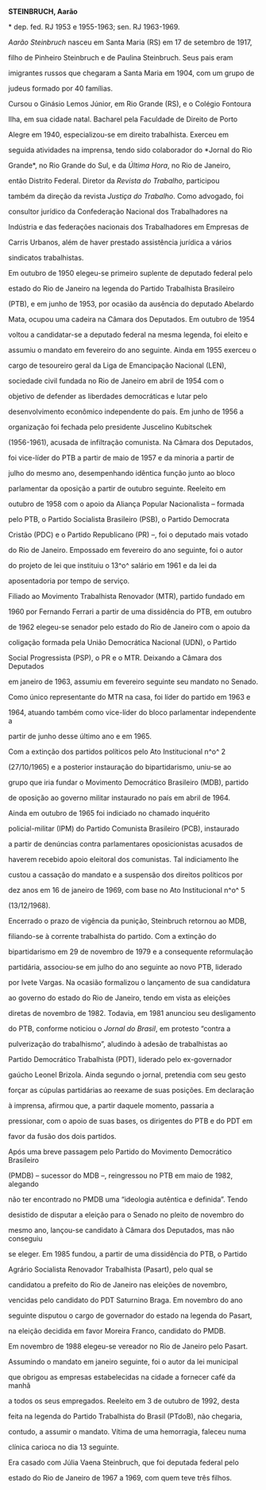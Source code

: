 **STEINBRUCH, Aarão**



\* dep. fed. RJ 1953 e 1955-1963; sen. RJ 1963-1969.



*Aarão Steinbruch* nasceu em Santa Maria (RS) em 17 de setembro de 1917,

filho de Pinheiro Steinbruch e de Paulina Steinbruch. Seus pais eram

imigrantes russos que chegaram a Santa Maria em 1904, com um grupo de

judeus formado por 40 famílias.



Cursou o Ginásio Lemos Júnior, em Rio Grande (RS), e o Colégio Fontoura

Ilha, em sua cidade natal. Bacharel pela Faculdade de Direito de Porto

Alegre em 1940, especializou-se em direito trabalhista. Exerceu em

seguida atividades na imprensa, tendo sido colaborador do *Jornal do Rio

Grande*, no Rio Grande do Sul, e da *Última Hora*, no Rio de Janeiro,

então Distrito Federal. Diretor da *Revista do Trabalho*, participou

também da direção da revista *Justiça do Trabalho*. Como advogado, foi

consultor jurídico da Confederação Nacional dos Trabalhadores na

Indústria e das federações nacionais dos Trabalhadores em Empresas de

Carris Urbanos, além de haver prestado assistência jurídica a vários

sindicatos trabalhistas.



Em outubro de 1950 elegeu-se primeiro suplente de deputado federal pelo

estado do Rio de Janeiro na legenda do Partido Trabalhista Brasileiro

(PTB), e em junho de 1953, por ocasião da ausência do deputado Abelardo

Mata, ocupou uma cadeira na Câmara dos Deputados. Em outubro de 1954

voltou a candidatar-se a deputado federal na mesma legenda, foi eleito e

assumiu o mandato em fevereiro do ano seguinte. Ainda em 1955 exerceu o

cargo de tesoureiro geral da Liga de Emancipação Nacional (LEN),

sociedade civil fundada no Rio de Janeiro em abril de 1954 com o

objetivo de defender as liberdades democráticas e lutar pelo

desenvolvimento econômico independente do país. Em junho de 1956 a

organização foi fechada pelo presidente Juscelino Kubitschek

(1956-1961), acusada de infiltração comunista. Na Câmara dos Deputados,

foi vice-líder do PTB a partir de maio de 1957 e da minoria a partir de

julho do mesmo ano, desempenhando idêntica função junto ao bloco

parlamentar da oposição a partir de outubro seguinte. Reeleito em

outubro de 1958 com o apoio da Aliança Popular Nacionalista – formada

pelo PTB, o Partido Socialista Brasileiro (PSB), o Partido Democrata

Cristão (PDC) e o Partido Republicano (PR) –, foi o deputado mais votado

do Rio de Janeiro. Empossado em fevereiro do ano seguinte, foi o autor

do projeto de lei que instituiu o 13^o^ salário em 1961 e da lei da

aposentadoria por tempo de serviço.



Filiado ao Movimento Trabalhista Renovador (MTR), partido fundado em

1960 por Fernando Ferrari a partir de uma dissidência do PTB, em outubro

de 1962 elegeu-se senador pelo estado do Rio de Janeiro com o apoio da

coligação formada pela União Democrática Nacional (UDN), o Partido

Social Progressista (PSP), o PR e o MTR. Deixando a Câmara dos Deputados

em janeiro de 1963, assumiu em fevereiro seguinte seu mandato no Senado.

Como único representante do MTR na casa, foi líder do partido em 1963 e

1964, atuando também como vice-líder do bloco parlamentar independente a

partir de junho desse último ano e em 1965.



Com a extinção dos partidos políticos pelo Ato Institucional n^o^ 2

(27/10/1965) e a posterior instauração do bipartidarismo, uniu-se ao

grupo que iria fundar o Movimento Democrático Brasileiro (MDB), partido

de oposição ao governo militar instaurado no país em abril de 1964.

Ainda em outubro de 1965 foi indiciado no chamado inquérito

policial-militar (IPM) do Partido Comunista Brasileiro (PCB), instaurado

a partir de denúncias contra parlamentares oposicionistas acusados de

haverem recebido apoio eleitoral dos comunistas. Tal indiciamento lhe

custou a cassação do mandato e a suspensão dos direitos políticos por

dez anos em 16 de janeiro de 1969, com base no Ato Institucional n^o^ 5

(13/12/1968).



Encerrado o prazo de vigência da punição, Steinbruch retornou ao MDB,

filiando-se à corrente trabalhista do partido. Com a extinção do

bipartidarismo em 29 de novembro de 1979 e a consequente reformulação

partidária, associou-se em julho do ano seguinte ao novo PTB, liderado

por Ivete Vargas. Na ocasião formalizou o lançamento de sua candidatura

ao governo do estado do Rio de Janeiro, tendo em vista as eleições

diretas de novembro de 1982. Todavia, em 1981 anunciou seu desligamento

do PTB, conforme noticiou o *Jornal do Brasil*, em protesto “contra a

pulverização do trabalhismo”, aludindo à adesão de trabalhistas ao

Partido Democrático Trabalhista (PDT), liderado pelo ex-governador

gaúcho Leonel Brizola. Ainda segundo o jornal, pretendia com seu gesto

forçar as cúpulas partidárias ao reexame de suas posições. Em declaração

à imprensa, afirmou que, a partir daquele momento, passaria a

pressionar, com o apoio de suas bases, os dirigentes do PTB e do PDT em

favor da fusão dos dois partidos.



Após uma breve passagem pelo Partido do Movimento Democrático Brasileiro

(PMDB) – sucessor do MDB –, reingressou no PTB em maio de 1982, alegando

não ter encontrado no PMDB uma “ideologia autêntica e definida”. Tendo

desistido de disputar a eleição para o Senado no pleito de novembro do

mesmo ano, lançou-se candidato à Câmara dos Deputados, mas não conseguiu

se eleger. Em 1985 fundou, a partir de uma dissidência do PTB, o Partido

Agrário Socialista Renovador Trabalhista (Pasart), pelo qual se

candidatou a prefeito do Rio de Janeiro nas eleições de novembro,

vencidas pelo candidato do PDT Saturnino Braga. Em novembro do ano

seguinte disputou o cargo de governador do estado na legenda do Pasart,

na eleição decidida em favor Moreira Franco, candidato do PMDB.



Em novembro de 1988 elegeu-se vereador no Rio de Janeiro pelo Pasart.

Assumindo o mandato em janeiro seguinte, foi o autor da lei municipal

que obrigou as empresas estabelecidas na cidade a fornecer café da manhã

a todos os seus empregados. Reeleito em 3 de outubro de 1992, desta

feita na legenda do Partido Trabalhista do Brasil (PTdoB), não chegaria,

contudo, a assumir o mandato. Vítima de uma hemorragia, faleceu numa

clínica carioca no dia 13 seguinte.



Era casado com Júlia Vaena Steinbruch, que foi deputada federal pelo

estado do Rio de Janeiro de 1967 a 1969, com quem teve três filhos.



